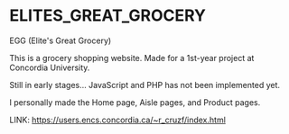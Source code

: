 # ELITES_GREAT_GROCERY
EGG (Elite's Great Grocery)

This is a grocery shopping website. Made for a 1st-year project at Concordia University.

Still in early stages... JavaScript and PHP has not been implemented yet.

I personally made the Home page, Aisle pages, and Product pages.

LINK: https://users.encs.concordia.ca/~r_cruzf/index.html
